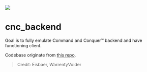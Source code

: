 <img src="https://i.ibb.co/PF3B9qn/logo.png">

# cnc_backend
Goal is to fully emulate Command and Conquer™ backend and have functioning client.

Codebase originate from <a href="https://github.com/Tratos/BF4Backend/tree/main">this repo</a>.
> Credit: Eisbaer, WarrentyVoider
